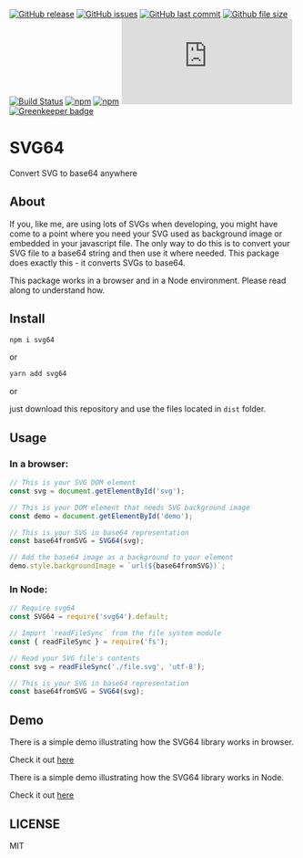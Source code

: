 [![GitHub release](https://img.shields.io/github/release/scriptex/svg64.svg)](https://github.com/scriptex/svg64/releases/latest)
[![GitHub issues](https://img.shields.io/github/issues/scriptex/svg64.svg)](https://github.com/scriptex/svg64/issues)
[![GitHub last commit](https://img.shields.io/github/last-commit/scriptex/svg64.svg)](https://github.com/scriptex/svg64/commits/master)
[![Github file size](https://img.shields.io/github/size/scriptex/svg64/dist/svg64.min.js.svg)](https://github.com/scriptex/svg64)
[![Build Status](https://travis-ci.org/scriptex/svg64.svg?branch=master)](https://travis-ci.org/scriptex/svg64)
[![npm](https://img.shields.io/npm/dt/svg64.svg)](https://www.npmjs.com/package/svg64)
[![npm](https://img.shields.io/npm/v/svg64.svg)](https://www.npmjs.com/package/svg64)
[![Analytics](https://ga-beacon.appspot.com/UA-83446952-1/github.com/scriptex/svg64/README.md)](https://github.com/scriptex/svg64/)
[![Greenkeeper badge](https://badges.greenkeeper.io/scriptex/svg64.svg)](https://greenkeeper.io/)

# SVG64

Convert SVG to base64 anywhere

## About

If you, like me, are using lots of SVGs when developing, you might have come to a point where you need your SVG used as background image or embedded in your javascript file. The only way to do this is to convert your SVG file to a base64 string and then use it where needed. This package does exactly this - it converts SVGs to base64.

This package works in a browser and in a Node environment. Please read along to understand how.

## Install

```sh
npm i svg64
```

or

```sh
yarn add svg64
```

or

just download this repository and use the files located in `dist` folder.

## Usage

### In a browser:

```javascript
// This is your SVG DOM element
const svg = document.getElementById('svg');

// This is your DOM element that needs SVG background image
const demo = document.getElementById('demo');

// This is your SVG in base64 representation
const base64fromSVG = SVG64(svg);

// Add the base64 image as a background to your element
demo.style.backgroundImage = `url(${base64fromSVG})`;
```

### In Node:

```javascript
// Require svg64
const SVG64 = require('svg64').default;

// Import `readFileSync` from the file system module
const { readFileSync } = require('fs');

// Read your SVG file's contents
const svg = readFileSync('./file.svg', 'utf-8');

// This is your SVG in base64 representation
const base64fromSVG = SVG64(svg);
```

## Demo

There is a simple demo illustrating how the SVG64 library works in browser.

Check it out [here](https://github.com/scriptex/svg64/blob/master/demo/index.html)

There is a simple demo illustrating how the SVG64 library works in Node.

Check it out [here](https://github.com/scriptex/svg64/blob/master/demo/node.js)

## LICENSE

MIT
